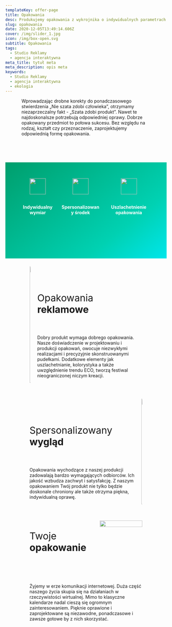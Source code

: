 ```yaml
---
templateKey: offer-page
title: Opakowania
desc: Produkujemy opakowania z wykrojnika o indywidualnych parametrach
slug: opakowania
date: 2020-12-05T13:49:14.606Z
cover: /img/slider_1.jpg
icon: /img/box-open.svg
subtitle: Opakowania
tags:
  - Studio Reklamy
  - agencja interaktywna
meta_title: tytuł meta
meta_description: opis meta
keywords:
  - Studio Reklamy
  - agencja interaktywna
  - ekologia
---
```

<div style="margin-left:10%;margin-right:10%">
<p>Wprowadzając drobne korekty do ponadczasowego stwierdzenia „Nie szata zdobi człowieka”, otrzymamy niezaprzeczalny fakt - „Szata zdobi produkt”. Nawet te najdoskonalsze potrzebują odpowiedniej oprawy. Dobrze opakowany przedmiot to połowa sukcesu. Bez względu na rodzaj, kształt czy przeznaczenie, zaprojektujemy odpowiednią formę opakowania.</p>
</br>

</div>

<div style="margin-top:50px;min-height:200px;text-align:center;background-image: linear-gradient(141deg, rgb(0, 158, 108) 0%, rgb(0, 209, 178) 71%, rgb(0, 230, 235) 100%);padding:50px;color:white" class="columns">

<div class="column">
<img src="/img/offer-icons/ksiega-znaku.svg" width="50px" />
</br></br>
<p><b>Indywidualny wymiar</b></p>
</div>

<div class="column">
<img src="/img/offer-icons/logotypy.svg" width="50px" />
</br></br>
<p><b>Spersonalizowany środek</b></p>
</div>

<div class="column">
<img src="/img/offer-icons/linia-projektow.svg" width="50px" />
</br></br>
<p><b>Uszlachetnienie opakowania</b></p>
</div>

</div>

<div class="columns" style="margin-left:10%;margin-right:10%;padding:5%">
<div class="column" style="padding:0px">
<img width="100%" src="https://artopen.pl/images/opakowanie-HASCO.jpg" />
</div>
<div class="column" style="margin-top:50px">
<p style="font-size:30px">Opakowania<b> reklamowe</b></p>
</br>
<p>
Dobry produkt wymaga dobrego opakowania. Nasze doświadczenie w projektowaniu i produkcji opakowań, owocuje niezwykłymi realizacjami i precyzyjnie skonstruowanymi pudełkami. Dodatkowe elementy jak uszlachetnianie, kolorystyka a także uwzględnienie trendu ECO, tworzą festiwal nieograniczonej niczym kreacji.</p>
</div>
</div>

<div class="columns" style="margin-left:10%;margin-right:10%;padding:5%">
<div class="column" style="margin-top:50px">
<p style="font-size:30px">Spersonalizowany  <b>wygląd</b></p>
</br>
<p>
Opakowania wychodzące z naszej produkcji zadowalają bardzo wymagających odbiorców. Ich jakość wzbudza zachwyt i satysfakcję. Z naszym opakowaniem Twój produkt nie tylko będzie doskonale chroniony ale także otrzyma piękna, indywidualną oprawę.</p>
</div>
<div class="column" style="padding:0px">
<img width="100%" src="https://artopen.pl/images/2020/04/07/opakowanie-rexer.jpg" />
</div>
</div>

<div class="columns" style="margin-left:10%;margin-right:10%;padding:5%">
<p style="text-align:left;font-size:30px">
Twoje <b>opakowanie</b>
</p>
</br>
<img src="https://artopen.pl/images/2020/04/11/twoje-opakowania.jpg" width="100%" />
</div>

<div class="columns" style="margin-left:10%;margin-right:10%;padding:5%">
<p>
Żyjemy w erze komunikacji internetowej. Duża część naszego życia skupia się na działaniach w rzeczywistości wirtualnej. Mimo to klasyczne kalendarze nadal cieszą się ogromnym zainteresowaniem. Pięknie oprawione i zaprojektowane są niezawodne, ponadczasowe i zawsze gotowe by z nich skorzystać.
</p>
</div>
